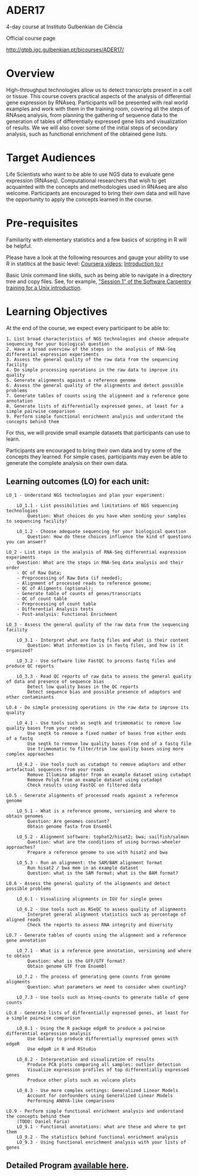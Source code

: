 # ADER17 #

4-day course at Instituto Gulbenkian de Ciência

Official course page

http://gtpb.igc.gulbenkian.pt/bicourses/ADER17/


# Overview

High-throughput technologies allow us to detect transcripts present in a cell or tissue. This course covers practical aspects of the analysis of differential gene expression by RNAseq. Participants will be presented with real world examples and work with them in the training room, covering all the steps of RNAseq analysis, from planning the gathering of sequence data to the generation of tables of differentially expressed gene lists and visualization of results. We we will also cover some of the initial steps of secondary analysis, such as functional enrichment of the obtained gene lists.


# Target Audiences

Life Scientists who want to be able to use NGS data to evaluate gene expression (RNAseq). Computational researchers that wish to get acquainted with the concepts and methodologies used in RNAseq are also welcome. Participants are encouraged to bring their own data and will have the opportunity to apply the concepts learned in the course. 


# Pre-requisites

Familiarity with elementary statistics and a few basics of scripting in R will be helpful.

Please have a look at the following resources and gauge your ability to use R in statitics at the basic level: [Coursera videos](http://blog.revolutionanalytics.com/2012/12/coursera-videos.html); [Introduction to r](http://bitesizebio.com/webinar/20600/beginners-introduction-to-r-statistical-software)

Basic Unix command line skills, such as being able to navigate in a directory tree and copy files. See, for example, ["Session 1" of the Software Carpentry training for a Unix introduction](http://bioinformatics-core-shared-training.github.io/shell-novice/). 


# Learning Objectives

At the end of the course, we expect every participant to be able to:

	1. List broad characteristics of NGS technologies and choose adequate sequencing for your biological question
	2. Have a broad overview of the steps in the analysis of RNA-Seq differential expression experiments
	3. Assess the general quality of the raw data from the sequencing facility
	4. Do simple processing operations in the raw data to improve its quality
	5. Generate alignments against a reference genome
	6. Assess the general quality of the alignments and detect possible problems
	7. Generate tables of counts using the alignment and a reference gene annotation
	8. Generate lists of differentially expressed genes, at least for a simple pairwise comparison
	9. Perform simple functional enrichment analysis and understand the concepts behind them

For this, we will provide small example datasets that participants can use to learn. 

Participants are encouraged to bring their own data and try some of the concepts they learned. For simple cases, participants may even be able to generate the complete analysis on their own data.


## Learning outcomes (LO) for each unit:

	LO_1 - Understand NGS technologies and plan your experiment:

		LO_1.1 - List possibilities and limitations of NGS sequencing technologies
			Question: What choices do you have when sending your samples to sequencing facility?

		LO_1.2 - Choose adequate sequencing for your biological question
			Question: How do these choices influence the kind of questions you can answer?

	LO_2 - List steps in the analysis of RNA-Seq differential expression experiments
		Question: What are the steps in RNA-Seq data analysis and their order
		- QC of Raw Data; 
		- Preprocessing of Raw Data (if needed); 
		- Alignment of processed reads to reference genome; 
		- QC of Aligments (optional); 
		- Generate table of counts of genes/transcripts
		- QC of count table
		- Preprocessing of count table
		- Differential Analysis tests
		- Post-analysis: Functional Enrichment

	LO_3 - Assess the general quality of the raw data from the sequencing facility

		LO_3.1 - Interpret what are fastq files and what is their content
			Question: What information is in fastq files, and how is it organized?

		LO_3.2 - Use software like FastQC to process fastq files and produce QC reports

		LO_3.3 - Read QC reports of raw data to assess the general quality of data and presence of sequence bias
			Detect low quality bases in the QC reports
			Detect sequence bias and possible presence of adaptors and other contaminants

	LO.4 - Do simple processing operations in the raw data to improve its quality

		LO_4.1 - Use tools such as seqtk and trimmomatic to remove low quality bases from your reads
			Use seqtk to remove a fixed number of bases from either ends of a fastq
			Use seqtk to remove low quality bases from end of a fastq file
			Use trimmomatic to filter/trim low quality bases using more complex approaches

		LO_4.2 - Use tools such as cutadapt to remove adaptors and other artefactual sequences from your reads
			Remove Illumina adaptor from an example dataset using cutadapt
			Remove PolyA from an example dataset using cutadapt
			Check results using FastQC on filtered data

	LO.5 - Generate alignments of processed reads against a reference genome

		LO_5.1 - What is a reference genome, versioning and where to obtain genomes
			Question: Are genomes constant?
			Obtain genome fasta from Ensembl

		LO_5.2 - Alignment software: tophat2/hisat2; bwa; sailfish/salmon
			Question: what are the conditions of using burrows-wheeler approaches?	
			Prepare a reference genome to use with hisat2 and bwa

		LO_5.3 - Run an alignment: the SAM/BAM alignment format
			Run hisat2 / bwa mem in an example dataset
			Question: what is the SAM format; what is the BAM format?
	
	LO.6 - Assess the general quality of the alignments and detect possible problems

		LO_6.1 - Visualizing alignments in IGV for single genes

		LO_6.2 - Use tools such as RSeQC to assess quality of alignments
			Interpret general alignment statistics such as percentage of aligned reads
			Check the reports to assess RNA integrity and diversity

	LO.7 - Generate tables of counts using the alignment and a reference gene annotation

		LO_7.1 - What is a reference gene annotation, versioning and where to obtain
			Question: what is the GFF/GTF format?
			Obtain genome GTF from Ensembl

		LO_7.2 - The process of generating gene counts from genome aligments
			Question: what parameters we need to consider when counting?

		LO_7.3 - Use tools such as htseq-counts to generate table of gene counts

	LO.8 - Generate lists of differentially expressed genes, at least for a simple pairwise comparison

		LO_8.1 - Using the R package edgeR to produce a pairwise differential expression analysis
			Use Galaxy to produce differentially expressed genes with edgeR
			Use edgeR in R and RStudio 

		LO_8.2 - Interpretation and visualization of results
			Produce PCA plots comparing all samples: outlier detection
			Visualize expression profiles of top differentially expressed genes
			Produce other plots such as vulcano plots

		LO_8.3 - Use more complex settings: Generalized Linear Models
			Account for confounders using Generalized Linear Models
			Performing ANOVA-like comparisons

	LO.9 - Perform simple functional enrichment analysis and understand the concepts behind them
		(TODO: Daniel Faria)
		LO_9.1 - Functional annotations: what are these and where to get them
		LO_9.2 - The statistics behind functional enrichment analysis
		LO_9.3 - Using functional enrichment analysis with your lists of genes



## Detailed Program [available here][mkdnlink].

[mkdnlink]: program.md





